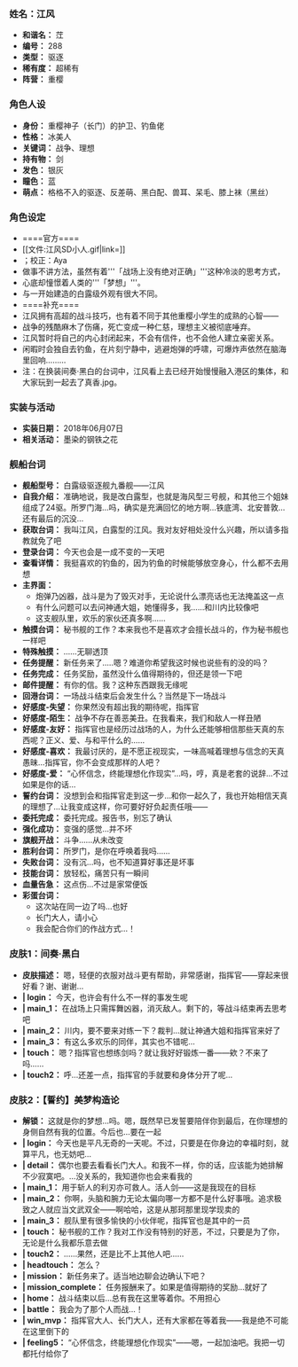 ### 姓名：江风
* **和谐名：** 茳
* **编号：** 288
* **类型：** 驱逐
* **稀有度：** 超稀有
* **阵营：** 重樱


### 角色人设
* **身份：** 重樱神子（长门）的护卫、钓鱼佬
* **性格：** 冰美人
* **关键词：** 战争、理想
* **持有物：** 剑
* **发色：** 银灰
* **瞳色：** 蓝
* **萌点：** 格格不入的驱逐、反差萌、黑白配、兽耳、呆毛、膝上袜（黑丝）


### 角色设定
* ====官方====
* [[文件:江风SD小人.gif|link=]]
* ；校正：Aya
* 做事不讲方法，虽然有着'''「战场上没有绝对正确」'''这种冷淡的思考方式，
* 心底却憧憬着人类的'''「梦想」'''。
* 与一开始建造的白露级外观有很大不同。
* ====补充====
* 江风拥有高超的战斗技巧，也有着不同于其他重樱小学生的成熟的心智——
* 战争的残酷麻木了伤痛，死亡变成一种仁慈，理想主义被彻底唾弃。
* 江风暂时将自己的内心封闭起来，不会有信件，也不会他人建立亲密关系。
* 闲暇时会独自去钓鱼，在片刻宁静中，逃避炮弹的呼啸，可爆炸声依然在脑海里回响………
* 注：在换装间奏·黑白的台词中，江风看上去已经开始慢慢融入港区的集体，和大家玩到一起去了真香.jpg。


### 实装与活动
* **实装日期：** 2018年06月07日
* **相关活动：** 墨染的钢铁之花


### 舰船台词
* **舰船型号：** 白露级驱逐舰九番舰——江风
* **自我介绍：** 准确地说，我是改白露型，也就是海风型三号舰，和其他三个姐妹组成了24驱。所罗门海…吗，确实是充满回忆的地方啊…铁底湾、北安普敦…还有最后的沉没…
* **获取台词：** 我叫江风，白露型的江风。我对友好相处没什么兴趣，所以请多指教就免了吧
* **登录台词：** 今天也会是一成不变的一天吧
* **查看详情：** 我挺喜欢的钓鱼的，因为钓鱼的时候能够放空身心，什么都不去用想
* **主界面：**
  * 炮弹乃凶器，战斗是为了毁灭对手，无论说什么漂亮话也无法掩盖这一点
  * 有什么问题可以去问神通大姐，她懂得多，我……和川内比较像吧
  * 这支舰队里，欢乐的家伙还真多啊……
* **触摸台词：** 秘书舰的工作？本来我也不是喜欢才会擅长战斗的，作为秘书舰也一样吧
* **特殊触摸：** ……无聊透顶
* **任务提醒：** 新任务来了…..嗯？难道你希望我这时候也说些有的没的吗？
* **任务完成：** 任务奖励，虽然没什么值得期待的，但还是领一下吧
* **邮件提醒：** 有你的信。我？这种东西跟我无缘呢
* **回港台词：** 一场战斗结束后会发生什么？当然是下一场战斗
* **好感度-失望：** 你果然没有超出我的期待呢，指挥官
* **好感度-陌生：** 战争不存在善恶美丑。在我看来，我们和敌人一样丑陋
* **好感度-友好：** 指挥官也是经历过战场的人，为什么还能够相信那些天真的东西呢？正义、爱、与和平什么的……
* **好感度-喜欢：** 我最讨厌的，是不愿正视现实，一味高喊着理想与信念的天真愚昧…指挥官，你不会变成那样的人吧？
* **好感度-爱：** “心怀信念，终能理想化作现实”…吗，哼，真是老套的说辞…不过如果是你的话…
* **誓约台词：** 没想到会和指挥官走到这一步…和你一起久了，我也开始相信天真的理想了…让我变成这样，你可要好好负起责任哦——
* **委托完成：** 委托完成。报告书，别忘了确认
* **强化成功：** 变强的感觉…并不坏
* **旗舰开战：** 斗争……从未改变
* **胜利台词：** 所罗门，是你在呼唤着我吗……
* **失败台词：** 没有沉…吗，也不知道算好事还是坏事
* **技能台词：** 放轻松，痛苦只有一瞬间
* **血量告急：** 这点伤…不过是家常便饭
* **彩蛋台词：**
  * 这次站在同一边了吗…也好
  * 长门大人，请小心
  * 我会配合你们的作战方式…！


### 皮肤1：间奏·黑白
* **皮肤描述：** 嗯，轻便的衣服对战斗更有帮助，非常感谢，指挥官——穿起来很好看？谢、谢谢…
* **| login：** 今天，也许会有什么不一样的事发生呢
* **| main_1：** 在战场上只需挥舞凶器，消灭敌人。剩下的，等战斗结束再去思考吧
* **| main_2：** 川内，要不要来对练一下？裁判…就让神通大姐和指挥官来好了
* **| main_3：** 有这么多欢乐的同伴，其实也不错呢…
* **| touch：** 嗯？指挥官也想练剑吗？就让我好好锻炼一番——欸？不来了吗……
* **| touch2：** 呼…还差一点，指挥官的手就要和身体分开了呢…


### 皮肤2：【誓约】美梦构造论
* **解锁：** 这就是你的梦想…吗。嗯，既然早已发誓要陪伴你到最后，在你理想的身侧自然有我的位置。今后也…要在一起
* **| login：** 今天也是平凡无奇的一天呢。不过，只要是在你身边的幸福时刻，就算平凡，也无妨吧…
* **| detail：** 偶尔也要去看看长门大人。和我不一样，你的话，应该能为她排解不少寂寞吧。…没关系的，我知道你也会来看我的
* **| main_1：** 用于斩人的利刃亦可救人。活人剑——这是我现在的目标
* **| main_2：** 你啊，头脑和腕力无论太偏向哪一方都不是什么好事哦。追求极致之人就应当文武双全——啊哈哈，这是从那珂那里现学现卖的
* **| main_3：** 舰队里有很多愉快的小伙伴呢，指挥官也是其中的一员
* **| touch：** 秘书舰的工作？我对工作没有特别的好恶，不过，只要是为了你，无论是什么我都乐意去做
* **| touch2：** ……果然，还是比不上其他人吧……
* **| headtouch：** 怎么？
* **| mission：** 新任务来了。适当地边聊会边确认下吧？
* **| mission_complete：** 任务报酬来了。如果是值得期待的奖励…就好了
* **| home：** 战斗结束以后…总有我在这里等着你。不用担心
* **| battle：** 我会为了那个人而战…！
* **| win_mvp：** 指挥官大人、长门大人，还有大家都在等着我——我是绝不可能在这里倒下的
* **| feeling5：** “心怀信念，终能理想化作现实”——嗯，一起加油吧。我把一切都托付给你了
